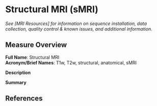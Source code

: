 # Structural MRI (sMRI)
*See [MRI Resources] for information on sequence installation, data collection, quality control & known issues, and additional information.*

## Measure Overview
**Full Name**: Structural MRI  
**Acronym/Brief Names**: T1w, T2w, structural, anatomical, sMRI

**Description**        


**Summary**     


## References


